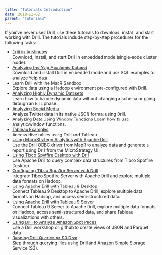 ```yaml
---
title: "Tutorials Introduction"
date: 2018-11-02
parent: "Tutorials"
---
```

If you've never used Drill, use these tutorials to download, install, and start working with Drill. The tutorials include step-by-step procedures for the following tasks:

* [Drill in 10 Minutes]({{site.baseurl}}/docs/drill-in-10-minutes)  
  Download, install, and start Drill in embedded mode (single-node cluster mode).  
* [Analyzing the Yelp Academic Dataset]({{site.baseurl}}/docs/analyzing-the-yelp-academic-dataset)  
  Download and install Drill in embedded mode and use SQL examples to analyze Yelp data.  
* [Learn Drill with the MapR Sandbox]({{site.baseurl}}/docs/about-the-mapr-sandbox)  
  Explore data using a Hadoop environment pre-configured with Drill.  
* [Analyzing Highly Dynamic Datasets]({{site.baseurl}}/docs/analyzing-highly-dynamic-datasets)  
  Learn how to handle dynamic data without changing a schema or going through an ETL phase.
* [Analyzing Social Media]({{site.baseurl}}/docs/analyzing-social-media)  
  Analyze Twitter data in its native JSON format using Drill.  
* [Analyzing Data Using Window Functions]({{site.baseurl}}/docs/analyzing-data-using-window-functions)
  Learn how to use analytic/window functions. 
* [Tableau Examples]({{site.baseurl}}/docs/tableau-examples)  
  Access Hive tables using Drill and Tableau.  
* [Using MicroStrategy Analytics with Apache Drill]({{site.baseurl}}/docs/using-microstrategy-analytics-with-apache-drill/)  
  Use the Drill ODBC driver from MapR to analyze data and generate a report using Drill from the MicroStrategy UI.  
* [Using Tibco Spotfire Desktop with Drill]({{site.baseurl}}/docs/using-tibco-spotfire-desktop-with-drill/)  
  Use Apache Drill to query complex data structures from Tibco Spotfire Desktop.
* [Configuring Tibco Spotfire Server with Drill]({{site.baseurl}}/docs/configuring-tibco-spotfire-server-with-drill)  
  Integrate Tibco Spotfire Server with Apache Drill and explore multiple data formats on Hadoop.  
* [Using Apache Drill with Tableau 9 Desktop]({{site.baseurl}}/docs/using-apache-drill-with-tableau-9-desktop)  
  Connect Tableau 9 Desktop to Apache Drill, explore multiple data formats on Hadoop, and access semi-structured data.  
* [Using Apache Drill with Tableau 9 Server]({{site.baseurl}}/docs/using-apache-drill-with-tableau-9-server)  
  Connect Tableau 9 Server to Apache Drill, explore multiple data formats on Hadoop, access semi-structured data, and share Tableau visualizations with others.  
* [Using Drill to Analyze Amazon Spot Prices](https://github.com/vicenteg/spot-price-history/#drill-workshop---amazon-spot-prices)  
  Use a Drill workshop on github to create views of JSON and Parquet data.  
* [Running Drill Queries on S3 Data](http://drill.apache.org/blog/2014/12/09/running-sql-queries-on-amazon-s3/)  
  Step through querying files using Drill and Amazon Simple Storage Service (S3).  

